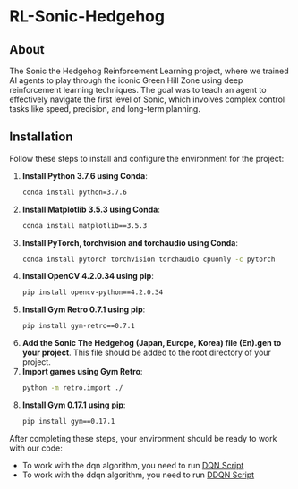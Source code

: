 # RL-Sonic-Hedgehog
## About
The Sonic the Hedgehog Reinforcement Learning project, where we trained AI agents to play through the iconic Green Hill Zone using deep reinforcement learning techniques. The goal was to teach an agent to effectively navigate the first level of Sonic, which involves complex control tasks like speed, precision, and long-term planning.



## Installation

Follow these steps to install and configure the environment for the project:

1. **Install Python 3.7.6 using Conda**:
    ```bash
    conda install python=3.7.6
    ```
2. **Install Matplotlib 3.5.3 using Conda**:
    ```bash
    conda install matplotlib==3.5.3
    ```
3. **Install PyTorch, torchvision and torchaudio using Conda**:
    ```bash
    conda install pytorch torchvision torchaudio cpuonly -c pytorch
    ```
4. **Install OpenCV 4.2.0.34 using pip**:
    ```bash
    pip install opencv-python==4.2.0.34
    ```
5. **Install Gym Retro 0.7.1 using pip**:
    ```bash
    pip install gym-retro==0.7.1
    ```
6. **Add the Sonic The Hedgehog (Japan, Europe, Korea) file (En).gen to your project**. This file should be added to the root directory of your project.
7. **Import games using Gym Retro**:
    ```bash
    python -m retro.import ./
    ```
8. **Install Gym 0.17.1 using pip**:
    ```bash
    pip install gym==0.17.1
    ```

After completing these steps, your environment should be ready to work with our code:

- To work with the dqn algorithm, you need to run [DQN Script](./05_sonic/sonic_dqn.ipynb)
- To work with the ddqn algorithm, you need to run [DDQN Script](./05_sonic/sonic_ddqn.ipynb)